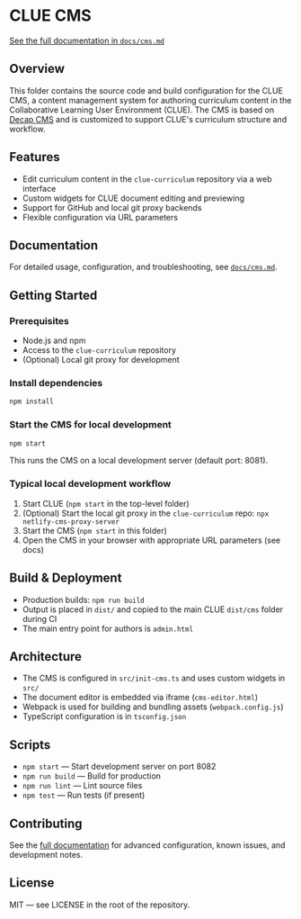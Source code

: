 # CLUE CMS

[See the full documentation in `docs/cms.md`](../docs/cms.md)

## Overview
This folder contains the source code and build configuration for the CLUE CMS, a content management system for authoring curriculum content in the Collaborative Learning User Environment (CLUE). The CMS is based on [Decap CMS](https://decapcms.org/) and is customized to support CLUE's curriculum structure and workflow.

## Features
- Edit curriculum content in the `clue-curriculum` repository via a web interface
- Custom widgets for CLUE document editing and previewing
- Support for GitHub and local git proxy backends
- Flexible configuration via URL parameters

## Documentation
For detailed usage, configuration, and troubleshooting, see [`docs/cms.md`](../docs/cms.md).

## Getting Started

### Prerequisites
- Node.js and npm
- Access to the `clue-curriculum` repository
- (Optional) Local git proxy for development

### Install dependencies
```bash
npm install
```

### Start the CMS for local development
```bash
npm start
```
This runs the CMS on a local development server (default port: 8081).

### Typical local development workflow
1. Start CLUE (`npm start` in the top-level folder)
2. (Optional) Start the local git proxy in the `clue-curriculum` repo: `npx netlify-cms-proxy-server`
3. Start the CMS (`npm start` in this folder)
4. Open the CMS in your browser with appropriate URL parameters (see docs)

## Build & Deployment
- Production builds: `npm run build`
- Output is placed in `dist/` and copied to the main CLUE `dist/cms` folder during CI
- The main entry point for authors is `admin.html`

## Architecture
- The CMS is configured in `src/init-cms.ts` and uses custom widgets in `src/`
- The document editor is embedded via iframe (`cms-editor.html`)
- Webpack is used for building and bundling assets (`webpack.config.js`)
- TypeScript configuration is in `tsconfig.json`

## Scripts
- `npm start` — Start development server on port 8082
- `npm run build` — Build for production
- `npm run lint` — Lint source files
- `npm test` — Run tests (if present)

## Contributing
See the [full documentation](../docs/cms.md) for advanced configuration, known issues, and development notes.

## License
MIT — see LICENSE in the root of the repository.
